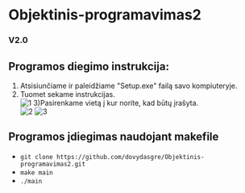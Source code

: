 # Objektinis-programavimas2

### V2.0
 
## Programos diegimo instrukcija:
1) Atsisiunčiame ir paleidžiame "Setup.exe" failą savo kompiuteryje.
2) Tuomet sekame instrukcijas.<br>
![1](https://github.com/dovydasgre/Objektinis-programavimas2/assets/126052244/29739458-3d1d-469a-b19f-086042fb83ec)
3)Pasirenkame vietą į kur norite, kad būtų įrašyta.<br>
![2](https://github.com/dovydasgre/Objektinis-programavimas2/assets/126052244/b5c9f6ad-76a9-4b2e-80a0-f35293dfccbb)
![3](https://github.com/dovydasgre/Objektinis-programavimas2/assets/126052244/efd58b52-b099-4bcc-9724-b6fcd7005ac8)
 
 ## Programos įdiegimas naudojant makefile
- `git clone https://github.com/dovydasgre/Objektinis-programavimas2.git`
- `make main`
- `./main`
